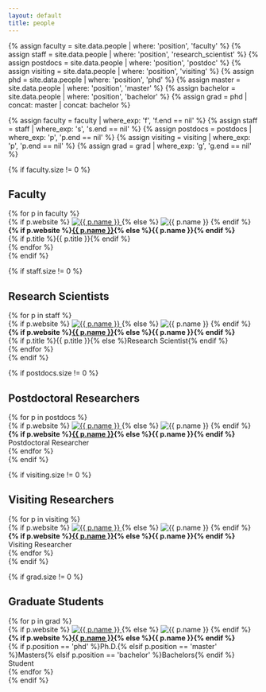 ```yaml
---
layout: default
title: people
---
```


{% assign faculty = site.data.people | where: 'position', 'faculty' %}
{% assign staff = site.data.people | where: 'position', 'research_scientist' %}
{% assign postdocs = site.data.people | where: 'position', 'postdoc' %}
{% assign visiting = site.data.people | where: 'position', 'visiting' %}
{% assign phd = site.data.people | where: 'position', 'phd' %}
{% assign master = site.data.people | where: 'position', 'master' %}
{% assign bachelor = site.data.people | where: 'position', 'bachelor' %}
{% assign grad = phd | concat: master | concat: bachelor %}

{% assign faculty = faculty | where_exp: 'f', 'f.end == nil' %}
{% assign staff = staff | where_exp: 's', 's.end == nil' %}
{% assign postdocs = postdocs | where_exp: 'p', 'p.end == nil' %}
{% assign visiting = visiting | where_exp: 'p', 'p.end == nil' %}
{% assign grad = grad | where_exp: 'g', 'g.end == nil' %}

<div class="people">

{% if faculty.size != 0 %}
<h2>Faculty</h2>
<div class="row">
{% for p in faculty %}
<div class="col">
{% if p.website %}
<a href="{{ p.website }}">
  <img src="img/people/{% if p.img %}{{ p.img }}{% else %}default.png{% endif %}" alt="{{ p.name }}"/>
</a>
{% else %}
  <img src="img/people/{% if p.img %}{{ p.img }}{% else %}default.png{% endif %}" alt="{{ p.name }}"/>
{% endif %}
<br/>
<b>{% if p.website %}<a href="{{ p.website }}">{{ p.name }}</a>{% else %}{{ p.name }}{% endif %}</b>
<br/>
{% if p.title %}{{ p.title }}{% endif %}
</div>
{% endfor %}
</div>
{% endif %}

{% if staff.size != 0 %}
<h2>Research Scientists</h2>
<div class="row">
{% for p in staff %}
<div class="col">
{% if p.website %}
<a href="{{ p.website }}">
  <img src="img/people/{% if p.img %}{{ p.img }}{% else %}default.png{% endif %}" alt="{{ p.name }}"/>
</a>
{% else %}
  <img src="img/people/{% if p.img %}{{ p.img }}{% else %}default.png{% endif %}" alt="{{ p.name }}"/>
{% endif %}
<br/>
<b>{% if p.website %}<a href="{{ p.website }}">{{ p.name }}</a>{% else %}{{ p.name }}{% endif %}</b>
<br/>
{% if p.title %}{{ p.title }}{% else %}Research Scientist{% endif %}
</div>
{% endfor %}
</div>
{% endif %}

{% if postdocs.size != 0 %}
<h2>Postdoctoral Researchers</h2>
<div class="row">
{% for p in postdocs %}
<div class="col">
{% if p.website %}
<a href="{{ p.website }}">
  <img src="img/people/{% if p.img %}{{ p.img }}{% else %}default.png{% endif %}" alt="{{ p.name }}"/>
</a>
{% else %}
  <img src="img/people/{% if p.img %}{{ p.img }}{% else %}default.png{% endif %}" alt="{{ p.name }}"/>
{% endif %}
<br/>
<b>{% if p.website %}<a href="{{ p.website }}">{{ p.name }}</a>{% else %}{{ p.name }}{% endif %}</b>
<br/>
Postdoctoral Researcher
</div>
{% endfor %}
</div>
{% endif %}

{% if visiting.size != 0 %}
<h2>Visiting Researchers</h2>
<div class="row">
{% for p in visiting %}
<div class="col">
{% if p.website %}
<a href="{{ p.website }}">
  <img src="img/people/{% if p.img %}{{ p.img }}{% else %}default.png{% endif %}" alt="{{ p.name }}"/>
</a>
{% else %}
  <img src="img/people/{% if p.img %}{{ p.img }}{% else %}default.png{% endif %}" alt="{{ p.name }}"/>
{% endif %}
<br/>
<b>{% if p.website %}<a href="{{ p.website }}">{{ p.name }}</a>{% else %}{{ p.name }}{% endif %}</b>
<br/>
Visiting Researcher
</div>
{% endfor %}
</div>
{% endif %}

{% if grad.size != 0 %}
<h2>Graduate Students</h2>
<div class="row">
{% for p in grad %}
<div class="col">
{% if p.website %}
<a href="{{ p.website }}">
  <img src="img/people/{% if p.img %}{{ p.img }}{% else %}default.png{% endif %}" alt="{{ p.name }}"/>
</a>
{% else %}
  <img src="img/people/{% if p.img %}{{ p.img }}{% else %}default.png{% endif %}" alt="{{ p.name }}"/>
{% endif %}
<br/>
<b>{% if p.website %}<a href="{{ p.website }}">{{ p.name }}</a>{% else %}{{ p.name }}{% endif %}</b>
<br/>
{% if p.position == 'phd' %}Ph.D.{% elsif p.position == 'master' %}Masters{% elsif p.position == 'bachelor' %}Bachelors{% endif %} Student
</div>
{% endfor %}
</div>
{% endif %}

</div>
